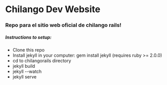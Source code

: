 # Chilango Dev Website
### Repo para el sitio web oficial de chilango rails!


##### Instructions to setup:

* Clone this repo
* Install jekyll in your computer: gem install jekyll (requires ruby >= 2.0.0)
* cd to chilangorails directory
* jekyll build
* jekyll --watch
* jekyll serve
